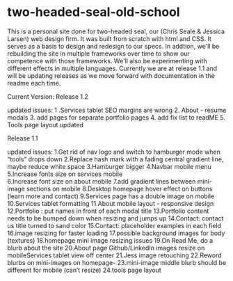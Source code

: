 # two-headed-seal-old-school
This is a personal site done for two-headed seal, our (Chris Seale & Jessica Larsen) web design firm. It was built from scratch with html and CSS.  It serves as a basis to design and redesign to our specs.  In addtion, we'll be rebuilding the site in multiple frameworks over time to show our competence with those frameworks. We'll also be experimenting with different effects in multiple languages.  Currently we are at release 1.1 and will be updating releases as we move forward with documentation in the readme each time.   




Current Version: Release 1.2

updated issues:
1 .Services tablet SEO margins are wrong
2. About - resume modals
3.  add pages for separate portfolio pages
4.  add fix list to readME
5.  Tools page layout updated

Release 1.1

updated issues:
1.Get rid of nav logo and switch to hamburger mode when “tools” drops down
2.Replace hash mark with a fading central gradient line, maybe reduce white space
3.Hamburger bigger
4.Navbar mobile menu
5.Increase fonts size on services mobile     
6.Increase font size on about mobile
7.add gradient lines between mini-image sections on mobile
8.Desktop homepage hover effect on buttons (learn more and contact)
9.Services page has a double image on mobile
10.Services tablet formatting
11.About mobile layout - responsive design
12.Portfolio : put names in front of each modal title
13.Portfolio content needs to be bumped down when resizing and jumps up
14.Contact: contact us title turned to sand color
15.Contact: placeholder examples in each field
16.image resizing for faster loading
17.possible background images for body (textures)
18.homepage mini image resizing issues
19.On Read Me, do a blurb about the site
20.About page Github/LinkedIn images resize on mobileServices tablet view off center
21.Jess  image retouching
22.Reword blurbs on mini-images on homepage-
23.mini-image middle blurb should be different for mobile (can’t resize)
24.tools page layout
